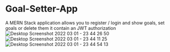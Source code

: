 # Goal-Setter-App
A MERN Stack application allows you to register / login and show goals, set goals or delete them it contain an JWT authorization
![Desktop Screenshot 2022 03 01 - 23 44 26 50](https://user-images.githubusercontent.com/62439402/156259230-49ddf3ac-29be-4d1a-9f3a-d7299b184c6e.png)
![Desktop Screenshot 2022 03 01 - 23 44 11 25](https://user-images.githubusercontent.com/62439402/156259234-cde85670-7dbc-40b5-a644-9af40ac24a97.png)
![Desktop Screenshot 2022 03 01 - 23 44 54 13](https://user-images.githubusercontent.com/62439402/156259236-79c9ce80-5333-4811-a7bd-5276042c8422.png)
